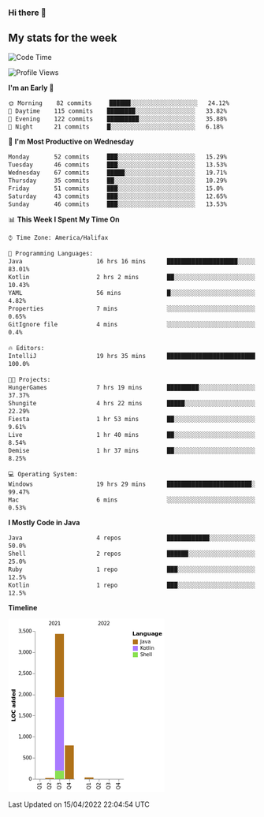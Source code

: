 ### Hi there 👋

## My stats for the week
<!--START_SECTION:waka-->
![Code Time](http://img.shields.io/badge/Code%20Time-181%20hrs%2051%20mins-blue)

![Profile Views](http://img.shields.io/badge/Profile%20Views-0-blue)

**I'm an Early 🐤** 

```text
🌞 Morning    82 commits     ██████░░░░░░░░░░░░░░░░░░░   24.12% 
🌆 Daytime    115 commits    ████████░░░░░░░░░░░░░░░░░   33.82% 
🌃 Evening    122 commits    █████████░░░░░░░░░░░░░░░░   35.88% 
🌙 Night      21 commits     █░░░░░░░░░░░░░░░░░░░░░░░░   6.18%

```
📅 **I'm Most Productive on Wednesday** 

```text
Monday       52 commits     ███░░░░░░░░░░░░░░░░░░░░░░   15.29% 
Tuesday      46 commits     ███░░░░░░░░░░░░░░░░░░░░░░   13.53% 
Wednesday    67 commits     █████░░░░░░░░░░░░░░░░░░░░   19.71% 
Thursday     35 commits     ██░░░░░░░░░░░░░░░░░░░░░░░   10.29% 
Friday       51 commits     ███░░░░░░░░░░░░░░░░░░░░░░   15.0% 
Saturday     43 commits     ███░░░░░░░░░░░░░░░░░░░░░░   12.65% 
Sunday       46 commits     ███░░░░░░░░░░░░░░░░░░░░░░   13.53%

```


📊 **This Week I Spent My Time On** 

```text
⌚︎ Time Zone: America/Halifax

💬 Programming Languages: 
Java                     16 hrs 16 mins      ████████████████████░░░░░   83.01% 
Kotlin                   2 hrs 2 mins        ██░░░░░░░░░░░░░░░░░░░░░░░   10.43% 
YAML                     56 mins             █░░░░░░░░░░░░░░░░░░░░░░░░   4.82% 
Properties               7 mins              ░░░░░░░░░░░░░░░░░░░░░░░░░   0.65% 
GitIgnore file           4 mins              ░░░░░░░░░░░░░░░░░░░░░░░░░   0.4%

🔥 Editors: 
IntelliJ                 19 hrs 35 mins      █████████████████████████   100.0%

🐱‍💻 Projects: 
HungerGames              7 hrs 19 mins       █████████░░░░░░░░░░░░░░░░   37.37% 
Shungite                 4 hrs 22 mins       █████░░░░░░░░░░░░░░░░░░░░   22.29% 
Fiesta                   1 hr 53 mins        ██░░░░░░░░░░░░░░░░░░░░░░░   9.61% 
Live                     1 hr 40 mins        ██░░░░░░░░░░░░░░░░░░░░░░░   8.54% 
Demise                   1 hr 37 mins        ██░░░░░░░░░░░░░░░░░░░░░░░   8.25%

💻 Operating System: 
Windows                  19 hrs 29 mins      ████████████████████████░   99.47% 
Mac                      6 mins              ░░░░░░░░░░░░░░░░░░░░░░░░░   0.53%

```

**I Mostly Code in Java** 

```text
Java                     4 repos             ████████████░░░░░░░░░░░░░   50.0% 
Shell                    2 repos             ██████░░░░░░░░░░░░░░░░░░░   25.0% 
Ruby                     1 repo              ███░░░░░░░░░░░░░░░░░░░░░░   12.5% 
Kotlin                   1 repo              ███░░░░░░░░░░░░░░░░░░░░░░   12.5%

```


**Timeline**

![Chart not found](https://raw.githubusercontent.com/lyndseyy/lyndseyy/main/charts/bar_graph.png) 


 Last Updated on 15/04/2022 22:04:54 UTC
<!--END_SECTION:waka-->